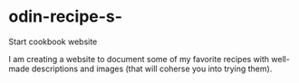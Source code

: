 # odin-recipe-s-

Start cookbook website

I am creating a website to document some of my favorite recipes with well-made descriptions
and images (that will coherse you into trying them).